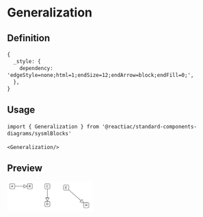 # Generalization

## Definition

```
{
  _style: { 
    dependency: 'edgeStyle=none;html=1;endSize=12;endArrow=block;endFill=0;',
  },
}
```

## Usage

```
import { Generalization } from '@reactiac/standard-components-diagrams/sysmlBlocks'

<Generalization/>
```

## Preview

<img src="./generalization.png" width="200"/>
